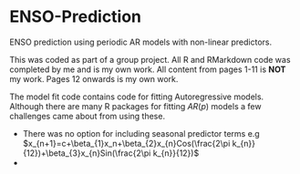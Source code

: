 # ENSO-Prediction

ENSO prediction using periodic AR models with non-linear predictors.

This was coded as part of a group project. All R and RMarkdown code was completed by me and is my own work. All content from pages 1-11 is **NOT** my work. Pages 12 onwards is my own work.

The model fit code contains code for fitting Autoregressive models. Although there are many R packages for fitting $AR(p)$ models a few challenges came about from using these. 

- There was no option for including seasonal predictor terms e.g $x_{n+1}=c+\beta_{1}x_n+\beta_{2}x_{n}Cos(\frac{2\pi k_{n}}{12})+\beta_{3}x_{n}Sin(\frac{2\pi k_{n}}{12})$
- 

